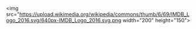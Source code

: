 <img src="https://upload.wikimedia.org/wikipedia/commons/thumb/6/69/IMDB_Logo_2016.svg/640px-IMDB_Logo_2016.svg.png width="200" height="150">

